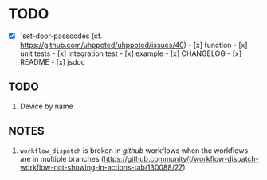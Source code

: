 # TODO

- [x] `set-door-passcodes (cf. https://github.com/uhppoted/uhppoted/issues/40)
      - [x] function
      - [x] unit tests
      - [x] integration test
      - [x] example
      - [x] CHANGELOG
      - [x] README
      - [x] jsdoc

## TODO

1. Device by name

## NOTES

1. `workflow_dispatch` is broken in _github_ workflows when the workflows are in multiple
    branches (https://github.community/t/workflow-dispatch-workflow-not-showing-in-actions-tab/130088/27)
